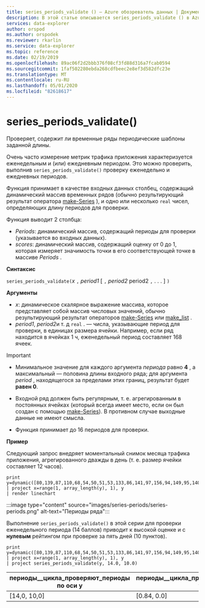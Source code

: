 ```yaml
---
title: series_periods_validate () — Azure обозреватель данных | Документация Майкрософт
description: В этой статье описывается series_periods_validate () в Azure обозреватель данных.
services: data-explorer
author: orspod
ms.author: orspodek
ms.reviewer: rkarlin
ms.service: data-explorer
ms.topic: reference
ms.date: 02/19/2019
ms.openlocfilehash: 89ac06f2d2bbb376f08cf3fd88d316a7fcab0594
ms.sourcegitcommit: 1faf502280ebda268cdfbeec2e8ef3d582dfc23e
ms.translationtype: MT
ms.contentlocale: ru-RU
ms.lasthandoff: 05/01/2020
ms.locfileid: "82618617"
---
```

# <a name="series_periods_validate"></a>series_periods_validate()

Проверяет, содержит ли временные ряды периодические шаблоны заданной длины.  

Очень часто измерение метрик трафика приложения характеризуется еженедельным и (или) ежедневным периодом. Это можно проверить, выполнив `series_periods_validate()` проверку еженедельно и ежедневных периодов.

Функция принимает в качестве входных данных столбец, содержащий динамический массив временных рядов (обычно результирующий результат оператора [make-Series](make-seriesoperator.md) ), и одно или несколько `real` чисел, определяющих длину периодов для проверки. 

Функция выводит 2 столбца:
* *Periods*: динамический массив, содержащий периоды для проверки (указывается во входных данных).
* *scores*: динамический массив, содержащий оценку от 0 до 1, которая измеряет значимость точки в его соответствующей точке в массиве *Periods* .

**Синтаксис**

`series_periods_validate(`*x* `,` *period1* [ `,` *period2* period2 `,` . . . ] `)`

**Аргументы**

* *x*: динамическое скалярное выражение массива, которое представляет собой массив числовых значений, обычно результирующий результат операторов [make-Series](make-seriesoperator.md) или [make_list](makelist-aggfunction.md) .
* *period1*, *period2*и т. д `real` . — числа, указывающие период для проверки, в единицах размера ячейки. Например, если ряд находится в ячейках 1 ч, еженедельный период составляет 168 ячеек.

> [!IMPORTANT]
> * Минимальное значение для каждого аргумента *периода* равно **4** , а максимальный — половина длины входного ряда; для аргумента *period* , находящегося за пределами этих границ, результат будет **равен 0**.
>
> * Входной ряд должен быть регулярным, т. е. агрегированным в постоянных ячейках (который всегда имеет место, если он был создан с помощью [make-Series](make-seriesoperator.md)). В противном случае выходные данные не имеют смысла.
> 
> * Функция принимает до 16 периодов для проверки.


**Пример**

Следующий запрос внедряет моментальный снимок месяца трафика приложения, агрегированного дважды в день (т. е. размер ячейки составляет 12 часов).

```kusto
print y=dynamic([80,139,87,110,68,54,50,51,53,133,86,141,97,156,94,149,95,140,77,61,50,54,47,133,72,152,94,148,105,162,101,160,87,63,53,55,54,151,103,189,108,183,113,175,113,178,90,71,62,62,65,165,109,181,115,182,121,178,114,170])
| project x=range(1, array_length(y), 1), y  
| render linechart 
```

:::image type="content" source="images/series-periods/series-periods.png" alt-text="Периоды ряда":::

Выполнение `series_periods_validate()` в этой серии для проверки еженедельного периода (14 баллов) приводит к высокой оценке и с **нулевым** рейтингом при проверке за пять дней (10 пунктов).

```kusto
print y=dynamic([80,139,87,110,68,54,50,51,53,133,86,141,97,156,94,149,95,140,77,61,50,54,47,133,72,152,94,148,105,162,101,160,87,63,53,55,54,151,103,189,108,183,113,175,113,178,90,71,62,62,65,165,109,181,115,182,121,178,114,170])
| project x=range(1, array_length(y), 1), y  
| project series_periods_validate(y, 14.0, 10.0)
```

| периоды\_\_цикла\_проверяют\_периоды по оси y  | периоды\_\_цикла\_проверяют\_показатели y |
|-------------|-------------------|
| [14,0, 10,0] | [0.84, 0.0]  |